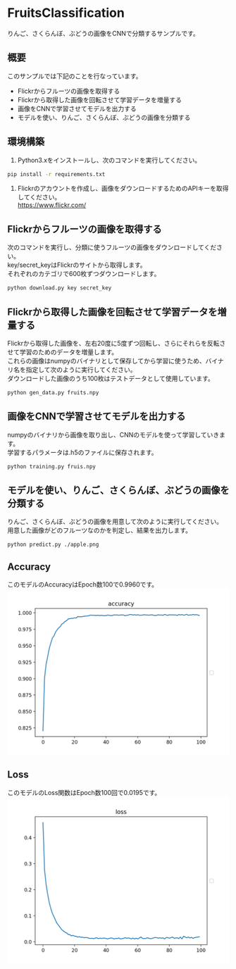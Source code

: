 # FruitsClassification
りんご、さくらんぼ、ぶどうの画像をCNNで分類するサンプルです。 

## 概要
このサンプルでは下記のことを行なっています。  
- Flickrからフルーツの画像を取得する
- Flickrから取得した画像を回転させて学習データを増量する
- 画像をCNNで学習させてモデルを出力する
- モデルを使い、りんご、さくらんぼ、ぶどうの画像を分類する

## 環境構築
1. Python3.xをインストールし、次のコマンドを実行してください。
```bash
pip install -r requirements.txt
```

1. Flickrのアカウントを作成し、画像をダウンロードするためのAPIキーを取得してください。  
https://www.flickr.com/

## Flickrからフルーツの画像を取得する
次のコマンドを実行し、分類に使うフルーツの画像をダウンロードしてください。  
key/secret_keyはFlickrのサイトから取得します。  
それぞれのカテゴリで600枚ずつダウンロードします。  
```bash
python download.py key secret_key
```

## Flickrから取得した画像を回転させて学習データを増量する
Flickrから取得した画像を、左右20度に5度ずつ回転し、さらにそれらを反転させて学習のためのデータを増量します。  
これらの画像はnumpyのバイナリとして保存してから学習に使うため、バイナリ名を指定して次のように実行してください。  
ダウンロードした画像のうち100枚はテストデータとして使用しています。  
```bash
python gen_data.py fruits.npy
```

## 画像をCNNで学習させてモデルを出力する
numpyのバイナリから画像を取り出し、CNNのモデルを使って学習していきます。  
学習するパラメータは.h5のファイルに保存されます。  
```bash
python training.py fruis.npy
```

## モデルを使い、りんご、さくらんぼ、ぶどうの画像を分類する
りんご、さくらんぼ、ぶどうの画像を用意して次のように実行してください。  
用意した画像がどのフルーツなのかを判定し、結果を出力します。  
```bash
python predict.py ./apple.png
```

## Accuracy
このモデルのAccuracyはEpoch数100で0.9960です。
![accuracy](./img/acc.png)

## Loss
このモデルのLoss関数はEpoch数100回で0.0195です。
![loss](./img/loss.png)
